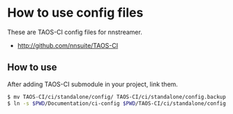 # How to use config files

These are TAOS-CI config files for nnstreamer.

- http://github.com/nnsuite/TAOS-CI

## How to use

After adding TAOS-CI submodule in your project, link them.

```bash
$ mv TAOS-CI/ci/standalone/config/ TAOS-CI/ci/standalone/config.backup
$ ln -s $PWD/Documentation/ci-config $PWD/TAOS-CI/ci/standalone/config
```
